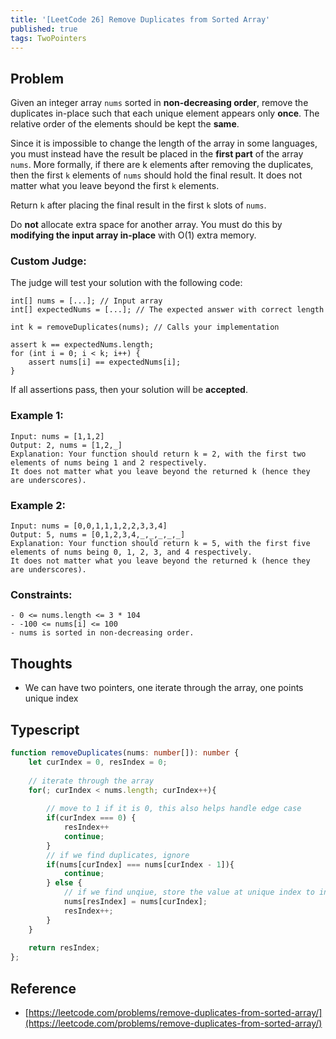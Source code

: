```yaml
---
title: '[LeetCode 26] Remove Duplicates from Sorted Array'
published: true
tags: TwoPointers
---
```


## Problem

Given an integer array `nums` sorted in **non-decreasing order**, remove the
duplicates in-place such that each unique element appears only **once**. The
relative order of the elements should be kept the **same**.

Since it is impossible to change the length of the array in some languages, you
must instead have the result be placed in the **first part** of the array `nums`. More
formally, if there are k elements after removing the duplicates, then the first
`k` elements of `nums` should hold the final result. It does not matter what you
leave beyond the first `k` elements.

Return `k` after placing the final result in the first `k` slots of `nums`.

Do **not** allocate extra space for another array. You must do this by **modifying the input array in-place** with O(1) extra memory.

### Custom Judge:

The judge will test your solution with the following code:

```
int[] nums = [...]; // Input array
int[] expectedNums = [...]; // The expected answer with correct length

int k = removeDuplicates(nums); // Calls your implementation

assert k == expectedNums.length;
for (int i = 0; i < k; i++) {
    assert nums[i] == expectedNums[i];
}
```

If all assertions pass, then your solution will be **accepted**.

### Example 1:

```
Input: nums = [1,1,2]
Output: 2, nums = [1,2,_]
Explanation: Your function should return k = 2, with the first two elements of nums being 1 and 2 respectively.
It does not matter what you leave beyond the returned k (hence they are underscores).
```

### Example 2:

```
Input: nums = [0,0,1,1,1,2,2,3,3,4]
Output: 5, nums = [0,1,2,3,4,_,_,_,_,_]
Explanation: Your function should return k = 5, with the first five elements of nums being 0, 1, 2, 3, and 4 respectively.
It does not matter what you leave beyond the returned k (hence they are underscores).
```

### Constraints:

```
- 0 <= nums.length <= 3 * 104
- -100 <= nums[i] <= 100
- nums is sorted in non-decreasing order.
```

## Thoughts

- We can have two pointers, one iterate through the array, one points unique index
  
## Typescript

```typescript
function removeDuplicates(nums: number[]): number {
    let curIndex = 0, resIndex = 0;
    
    // iterate through the array
    for(; curIndex < nums.length; curIndex++){
        
        // move to 1 if it is 0, this also helps handle edge case
        if(curIndex === 0) {
            resIndex++
            continue;
        }
        // if we find duplicates, ignore
        if(nums[curIndex] === nums[curIndex - 1]){
            continue;
        } else {
            // if we find unqiue, store the value at unique index to increase it by 1
            nums[resIndex] = nums[curIndex];
            resIndex++;
        }
    }
    
    return resIndex;
};
```

## Reference

- [https://leetcode.com/problems/remove-duplicates-from-sorted-array/](https://leetcode.com/problems/remove-duplicates-from-sorted-array/)